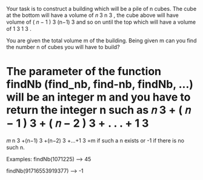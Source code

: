 Your task is to construct a building which will be a pile of n cubes. The cube at the bottom will have a volume of 
𝑛
3
n 
3
 , the cube above will have volume of 
(
𝑛
−
1
)
3
(n−1) 
3
  and so on until the top which will have a volume of 
1
3
1 
3
 .

You are given the total volume m of the building. Being given m can you find the number n of cubes you will have to build?

The parameter of the function findNb (find_nb, find-nb, findNb, ...) will be an integer m and you have to return the integer n such as 
𝑛
3
+
(
𝑛
−
1
)
3
+
(
𝑛
−
2
)
3
+
.
.
.
+
1
3
=
𝑚
n 
3
 +(n−1) 
3
 +(n−2) 
3
 +...+1 
3
 =m if such a n exists or -1 if there is no such n.

Examples:
findNb(1071225) --> 45

findNb(91716553919377) --> -1